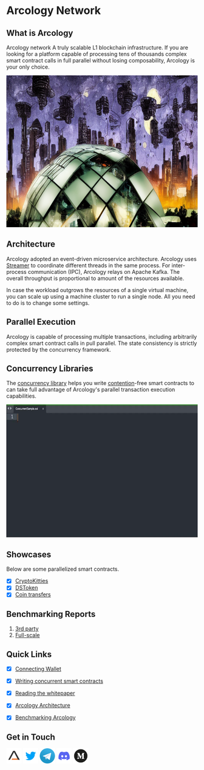 # Arcology Network 

## **What is Arcology**
Arcology network A truly scalable L1 blockchain infrastructure. If you are looking for a platform capable of processing tens of thousands complex smart contract calls in full parallel without losing composability, Arcology is your only choice.

<picture>
  <img alt="." src="./img/theme.png" width="800" height="400">
</picture>

## **Architecture**

Arcology adopted an event-driven microservice architecture. Arcology uses [Streamer]() to coordinate different threads in the same process. For inter-process communication (IPC), Arcology relays on Apache Kafka. The overall throughput is proportional to amount of the resources available.

In case the workload outgrows the resources of a single virtual machine, you can scale up using a machine cluster to run a single node. All you need to do is to change some settings.

## **Parallel Execution**

Arcology is capable of processing multiple transactions, including arbitrarily complex smart contract calls in pull parallel. The state consistency is strictly protected by the concurrency framework.

## **Concurrency Libraries**
The [concurrency library](https://github.com/arcology-network/concurrent-programing-guide) helps you write [contention](https://en.wikipedia.org/wiki/Resource_contention)-free smart contracts to can take full advantage of Arcology's parallel transaction execution capabilities.


<img src="img/ConcurrentSample.gif" width="800" height="350" />
<!-- ![alt text](img/ConcurrentSample.gif) -->

## **Showcases**
Below are some parallelized smart contracts.

 - [x] [CryptoKitties](https://github.com/arcology-network/parallel-kitties)
 - [x] [DSToken](https://github.com/arcology-network/parallel-dstoken)
 - [x] [Coin transfers](https://github.com/arcology-network/parallel-coin-transfer)

## **Benchmarking Reports**
  1. [3rd party](https://arcology.network/docs/arcology-bt-report-final.pdf)
  2. [Full-scale]()


## **Quick Links**

- [x] [Connecting Wallet](./exploring/metamask.md)
- [x] [Writing concurrent smart contracts](https://github.com/arcology-network/concurrent-programing-guide)
- [x] [Reading the whitepaper](https://github.com/arcology-network/whitepaper)
- [x] [Arcology Architecture](https://github.com/arcology-network/architecture)
- [x] [Benchmarking Arcology](./benchmarking/benchmarking.md)



## **Get in Touch**
[<code><img height="40" src="./img/arcology-a.png"></code>](https://www.arcology.network)
[<code><img height="40" src="https://raw.githubusercontent.com/github/explore/80688e429a7d4ef2fca1e82350fe8e3517d3494d/topics/twitter/twitter.png"></code>](https://twitter.com/ArcologyN)
[<code><img height="40" src="https://raw.githubusercontent.com/github/explore/80688e429a7d4ef2fca1e82350fe8e3517d3494d/topics/telegram/telegram.png"></code>]()
[<code><img height="40" src="https://raw.githubusercontent.com/github/explore/80688e429a7d4ef2fca1e82350fe8e3517d3494d/topics/discord/discord.png"></code>](https://discord.gg/SkkCtZuAnm)
[<code><img height="40" src="./img/medium.png"></code>](https://medium.com/arcology-network)

<!-- ## **Languages Used:** -->
<!-- <code><img height="40" src="https://raw.githubusercontent.com/github/explore/80688e429a7d4ef2fca1e82350fe8e3517d3494d/topics/go/go.png"></code>
<code><img height="40" src="https://raw.githubusercontent.com/github/explore/80688e429a7d4ef2fca1e82350fe8e3517d3494d/topics/cpp/cpp.png"></code>
<code><img height="40" src="https://raw.githubusercontent.com/github/explore/80688e429a7d4ef2fca1e82350fe8e3517d3494d/topics/python/python.png"></code>
<code><img height="40" src="https://raw.githubusercontent.com/github/explore/80688e429a7d4ef2fca1e82350fe8e3517d3494d/topics/javascript/javascript.png"></code>
<img height="40" src="./img/solidity.png"> -->

